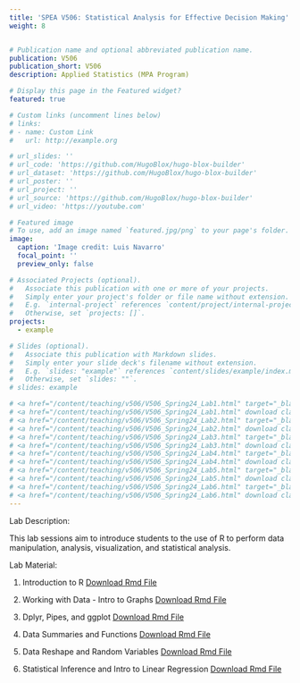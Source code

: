 ```yaml
---
title: 'SPEA V506: Statistical Analysis for Effective Decision Making'
weight: 8


# Publication name and optional abbreviated publication name.
publication: V506
publication_short: V506
description: Applied Statistics (MPA Program)

# Display this page in the Featured widget?
featured: true

# Custom links (uncomment lines below)
# links:
# - name: Custom Link
#   url: http://example.org

# url_slides: ''
# url_code: 'https://github.com/HugoBlox/hugo-blox-builder'
# url_dataset: 'https://github.com/HugoBlox/hugo-blox-builder'
# url_poster: ''
# url_project: ''
# url_source: 'https://github.com/HugoBlox/hugo-blox-builder'
# url_video: 'https://youtube.com'

# Featured image
# To use, add an image named `featured.jpg/png` to your page's folder.
image:
  caption: 'Image credit: Luis Navarro'
  focal_point: ''
  preview_only: false

# Associated Projects (optional).
#   Associate this publication with one or more of your projects.
#   Simply enter your project's folder or file name without extension.
#   E.g. `internal-project` references `content/project/internal-project/index.md`.
#   Otherwise, set `projects: []`.
projects:
  - example

# Slides (optional).
#   Associate this publication with Markdown slides.
#   Simply enter your slide deck's filename without extension.
#   E.g. `slides: "example"` references `content/slides/example/index.md`.
#   Otherwise, set `slides: ""`.
# slides: example

# <a href="/content/teaching/v506/V506_Spring24_Lab1.html" target="_blank" class="btn btn-primary">Preview Slides</a>
# <a href="/content/teaching/v506/V506_Spring24_Lab1.html" download class="btn btn-secondary">Download Lecture Slides</a>
# <a href="/content/teaching/v506/V506_Spring24_Lab2.html" target="_blank" class="btn btn-primary">Preview Slides</a>
# <a href="/content/teaching/v506/V506_Spring24_Lab2.html" download class="btn btn-secondary">Download Lecture Slides</a>
# <a href="/content/teaching/v506/V506_Spring24_Lab3.html" target="_blank" class="btn btn-primary">Preview Slides</a>
# <a href="/content/teaching/v506/V506_Spring24_Lab3.html" download class="btn btn-secondary">Lecture Slides</a>
# <a href="/content/teaching/v506/V506_Spring24_Lab4.html" target="_blank" class="btn btn-primary">Preview Slides</a>
# <a href="/content/teaching/v506/V506_Spring24_Lab4.html" download class="btn btn-secondary">Download Lecture Slides</a>
# <a href="/content/teaching/v506/V506_Spring24_Lab5.html" target="_blank" class="btn btn-primary">Preview Slides</a>
# <a href="/content/teaching/v506/V506_Spring24_Lab5.html" download class="btn btn-secondary">Download Lecture Slides</a>
# <a href="/content/teaching/v506/V506_Spring24_Lab6.html" target="_blank" class="btn btn-primary">Preview Slides</a>
# <a href="/content/teaching/v506/V506_Spring24_Lab6.html" download class="btn btn-secondary">Download Lecture Slides</a>
---
```


Lab Description: 

This lab sessions aim to introduce students to the use of R to perform data manipulation, analysis, visualization, and statistical analysis. 

Lab Material: 

1. Introduction to R 
<a href="/content/teaching/v506/V506_Spring24_Lab1.Rmd" download class="btn btn-secondary">Download Rmd File</a>

2. Working with Data - Intro to Graphs
<a href="/content/teaching/v506/V506_Spring24_Lab2.Rmd" download class="btn btn-secondary">Download Rmd File</a>

3. Dplyr, Pipes, and ggplot
<a href="/content/teaching/v506/V506_Spring24_Lab3.Rmd" download class="btn btn-secondary">Download Rmd File</a>

4. Data Summaries and Functions
<a href="/content/teaching/v506/V506_Spring24_Lab4.Rmd" download class="btn btn-secondary">Download Rmd File</a>

5. Data Reshape and Random Variables
<a href="/content/teaching/v506/V506_Spring24_Lab5.Rmd" download class="btn btn-secondary">Download Rmd File</a>

6. Statistical Inference and Intro to Linear Regression
<a href="/content/teaching/v506/V506_Spring24_Lab6.Rmd" download class="btn btn-secondary">Download Rmd File</a>